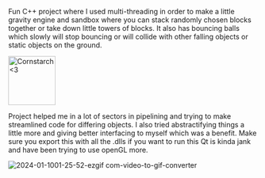 Fun C++ project where I used multi-threading in order to make a little gravity engine and sandbox where you can stack randomly chosen blocks together or take down little towers of blocks. It also has bouncing balls which slowly will stop bouncing or will collide with other falling objects or static objects on the ground. 

<img src="https://github.com/Kingerthanu/CPP_physicsEngine/assets/76754592/7cddc143-60bf-474e-909c-ca647f217e8e" alt="Cornstarch <3" width="95" height="99">

Project helped me in a lot of sectors in pipelining and trying to make streamlined code for differing objects. I also tried abstractifying things a little more and giving better interfacing to myself which was a benefit. Make sure you export this with all the .dlls if you want to run this Qt is kinda jank and have been trying to use openGL more.

![2024-01-1001-25-52-ezgif com-video-to-gif-converter](https://github.com/Kingerthanu/java_physicsEngine/assets/76754592/10dea34c-5ad5-412c-a9cf-c44448df58f6)
